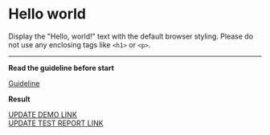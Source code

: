 # Hello world

Display the "Hello, world!" text with the default browser styling. Please do not 
use any enclosing tags like `<h1>` or `<p>`.
___

**Read the guideline before start**

[Guideline](https://mate-academy.github.io/layout_task-guideline/)

**Result**

[UPDATE DEMO LINK](https://SvitlanaTsupryk-jul18.github.io/layout_hello-world/index.html) <br>
[UPDATE TEST REPORT LINK](https://svitlanatsupryk-jul18.github.io/layout_hello-world/report/html_report/)
